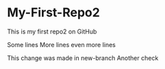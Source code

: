 # My-First-Repo2

This is my first repo2 on GitHub

Some lines
More lines 
even more lines 


This change was made in new-branch
Another check